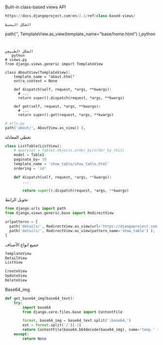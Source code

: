 Built-in class-based views API
```python
https://docs.djangoproject.com/en/2.1/ref/class-based-views/

الشكل البسيط
```
path('', TemplateView.as_view(template_name="base/home.html") ),python
```


الشكل الطبيعي
```python
# views.py
from django.views.generic import TemplateView

class AboutView(TemplateView):
    template_name = "about.html"
    extra_context = None

    def dispatch(self, request, *args, **kwargs):
      # ...
      return super().dispatch(request, *args, **kwargs)

    def get(self, request, *args, **kwargs):
      # ...
      return super().get(request, *args, **kwargs)
```


```python
# urls.py
path('about/', AboutView.as_view() ),
```


تخطي المعادلة
```python
class ListTable(ListView):
    # queryset = Table1.objects.order_by(order_by_this)
    model = Table1
    paginate_by= 10
    template_name = 'show_table/show_table.html'
    ordering = 'id'

    def dispatch(self, request, *args, **kwargs):
        ...

        return super().dispatch(request, *args, **kwargs)
```



تحويل الرابط
```python
from django.urls import path
from django.views.generic.base import RedirectView

urlpatterns = [
  path('details/', RedirectView.as_view(url='https://djangoproject.com') ),
  path('details/', RedirectView.as_view(pattern_name='show_table') ),
]
```

جميع انواع الأصناف
```python
TemplateView
DetailView
ListView

CreateView
UpdateView
DeleteView
```



Base64_img
```python
def get_base64_img(base64_text):
    try:
        import base64
        from django.core.files.base import ContentFile

        format, base64_img = base64_text.split(';base64,')
        ext = format.split('/')[-1]
        return ContentFile(base64.b64decode(base64_img), name='temp.' + ext)
    except:
        return None
```
